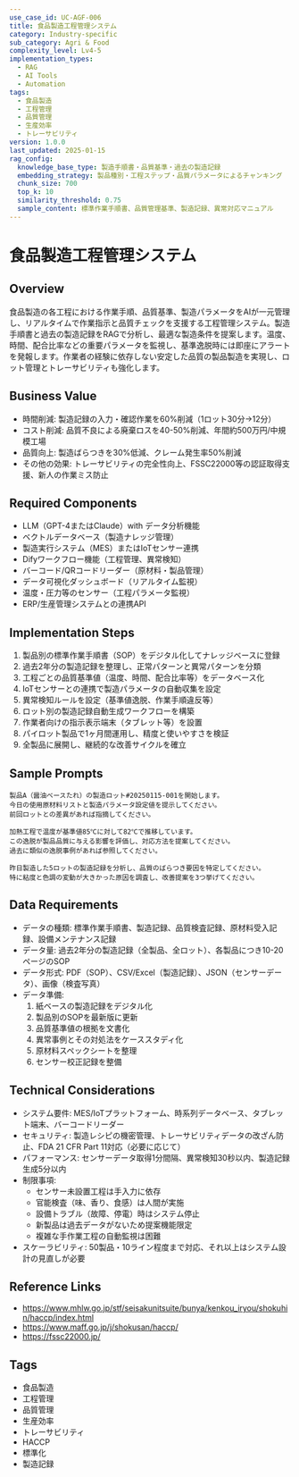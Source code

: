 ```yaml
---
use_case_id: UC-AGF-006
title: 食品製造工程管理システム
category: Industry-specific
sub_category: Agri & Food
complexity_level: Lv4-5
implementation_types:
  - RAG
  - AI Tools
  - Automation
tags:
  - 食品製造
  - 工程管理
  - 品質管理
  - 生産効率
  - トレーサビリティ
version: 1.0.0
last_updated: 2025-01-15
rag_config:
  knowledge_base_type: 製造手順書・品質基準・過去の製造記録
  embedding_strategy: 製品種別・工程ステップ・品質パラメータによるチャンキング
  chunk_size: 700
  top_k: 10
  similarity_threshold: 0.75
  sample_content: 標準作業手順書、品質管理基準、製造記録、異常対応マニュアル
---
```


# 食品製造工程管理システム

## Overview

食品製造の各工程における作業手順、品質基準、製造パラメータをAIが一元管理し、リアルタイムで作業指示と品質チェックを支援する工程管理システム。製造手順書と過去の製造記録をRAGで分析し、最適な製造条件を提案します。温度、時間、配合比率などの重要パラメータを監視し、基準逸脱時には即座にアラートを発報します。作業者の経験に依存しない安定した品質の製品製造を実現し、ロット管理とトレーサビリティも強化します。

## Business Value

- 時間削減: 製造記録の入力・確認作業を60%削減（1ロット30分→12分）
- コスト削減: 品質不良による廃棄ロスを40-50%削減、年間約500万円/中規模工場
- 品質向上: 製造ばらつきを30%低減、クレーム発生率50%削減
- その他の効果: トレーサビリティの完全性向上、FSSC22000等の認証取得支援、新人の作業ミス防止

## Required Components

- LLM（GPT-4またはClaude）with データ分析機能
- ベクトルデータベース（製造ナレッジ管理）
- 製造実行システム（MES）またはIoTセンサー連携
- Difyワークフロー機能（工程管理、異常検知）
- バーコード/QRコードリーダー（原材料・製品管理）
- データ可視化ダッシュボード（リアルタイム監視）
- 温度・圧力等のセンサー（工程パラメータ監視）
- ERP/生産管理システムとの連携API

## Implementation Steps

1. 製品別の標準作業手順書（SOP）をデジタル化してナレッジベースに登録
2. 過去2年分の製造記録を整理し、正常パターンと異常パターンを分類
3. 工程ごとの品質基準値（温度、時間、配合比率等）をデータベース化
4. IoTセンサーとの連携で製造パラメータの自動収集を設定
5. 異常検知ルールを設定（基準値逸脱、作業手順違反等）
6. ロット別の製造記録自動生成ワークフローを構築
7. 作業者向けの指示表示端末（タブレット等）を設置
8. パイロット製品で1ヶ月間運用し、精度と使いやすさを検証
9. 全製品に展開し、継続的な改善サイクルを確立

## Sample Prompts

```
製品A（醤油ベースたれ）の製造ロット#20250115-001を開始します。
今日の使用原材料リストと製造パラメータ設定値を提示してください。
前回ロットとの差異があれば指摘してください。
```

```
加熱工程で温度が基準値85℃に対して82℃で推移しています。
この逸脱が製品品質に与える影響を評価し、対応方法を提案してください。
過去に類似の逸脱事例があれば参照してください。
```

```
昨日製造した5ロットの製造記録を分析し、品質のばらつき要因を特定してください。
特に粘度と色調の変動が大きかった原因を調査し、改善提案を3つ挙げてください。
```

## Data Requirements

- データの種類: 標準作業手順書、製造記録、品質検査記録、原材料受入記録、設備メンテナンス記録
- データ量: 過去2年分の製造記録（全製品、全ロット）、各製品につき10-20ページのSOP
- データ形式: PDF（SOP）、CSV/Excel（製造記録）、JSON（センサーデータ）、画像（検査写真）
- データ準備:
  1. 紙ベースの製造記録をデジタル化
  2. 製品別のSOPを最新版に更新
  3. 品質基準値の根拠を文書化
  4. 異常事例とその対処法をケーススタディ化
  5. 原材料スペックシートを整理
  6. センサー校正記録を整備

## Technical Considerations

- システム要件: MES/IoTプラットフォーム、時系列データベース、タブレット端末、バーコードリーダー
- セキュリティ: 製造レシピの機密管理、トレーサビリティデータの改ざん防止、FDA 21 CFR Part 11対応（必要に応じて）
- パフォーマンス: センサーデータ取得1分間隔、異常検知30秒以内、製造記録生成5分以内
- 制限事項:
  - センサー未設置工程は手入力に依存
  - 官能検査（味、香り、食感）は人間が実施
  - 設備トラブル（故障、停電）時はシステム停止
  - 新製品は過去データがないため提案機能限定
  - 複雑な手作業工程の自動監視は困難
- スケーラビリティ: 50製品・10ライン程度まで対応、それ以上はシステム設計の見直しが必要

## Reference Links

- https://www.mhlw.go.jp/stf/seisakunitsuite/bunya/kenkou_iryou/shokuhin/haccp/index.html
- https://www.maff.go.jp/j/shokusan/haccp/
- https://fssc22000.jp/

## Tags

- 食品製造
- 工程管理
- 品質管理
- 生産効率
- トレーサビリティ
- HACCP
- 標準化
- 製造記録
